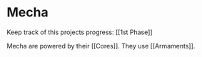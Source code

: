 # Mecha

Keep track of this projects progress: [[1st Phase]]

Mecha are powered by their [[Cores]]. They use [[Armaments]].